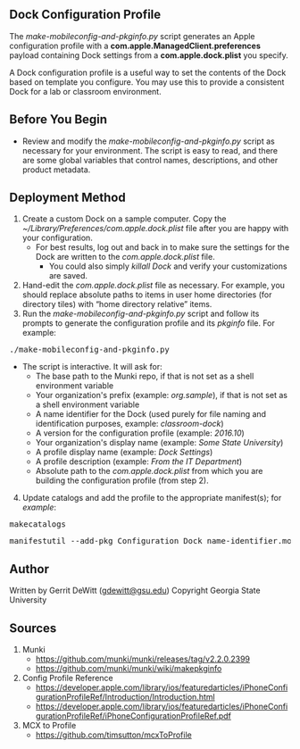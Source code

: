 Dock Configuration Profile
----------
The *make-mobileconfig-and-pkginfo.py* script generates an Apple configuration profile with a **com.apple.ManagedClient.preferences** payload containing Dock settings from a **com.apple.dock.plist** you specify.

A Dock configuration profile is a useful way to set the contents of the Dock based on template you configure.  You may use this to provide a consistent Dock for a lab or classroom environment.

Before You Begin
----------
* Review and modify the *make-mobileconfig-and-pkginfo.py* script as necessary for your environment.  The script is easy to read, and there are some global variables that control names, descriptions, and other product metadata.

Deployment Method
----------
1. Create a custom Dock on a sample computer.  Copy the *~/Library/Preferences/com.apple.dock.plist* file after you are happy with your configuration.
   * For best results, log out and back in to make sure the settings for the Dock are written to the *com.apple.dock.plist* file.
      - You could also simply *killall Dock* and verify your customizations are saved.
2. Hand-edit the *com.apple.dock.plist* file as necessary.  For example, you should replace absolute paths to items in user home directories (for directory tiles) with “home directory relative” items.
3. Run the *make-mobileconfig-and-pkginfo.py* script and follow its prompts to generate the configuration profile and its *pkginfo* file.  For example:
<pre>./make-mobileconfig-and-pkginfo.py</pre>
   * The script is interactive.  It will ask for:
      - The base path to the Munki repo, if that is not set as a shell environment variable
      - Your organization's prefix (example: *org.sample*), if that is not set as a shell environment variable
      - A name identifier for the Dock (used purely for file naming and identification purposes, example: *classroom-dock*)
      - A version for the configuration profile (example: *2016.10*)
      - Your organization's display name (example: *Some State University*)
      - A profile display name (example: *Dock Settings*)
      - A profile description (example: *From the IT Department*)
      - Absolute path to the *com.apple.dock.plist* from which you are building the configuration profile (from step 2).
4. Update catalogs and add the profile to the appropriate manifest(s); for *example*:
<pre>makecatalogs</pre>
<pre>manifestutil --add-pkg Configuration_Dock_name-identifier.mobileconfig --section managed_installs --manifest some_manifest</pre>

Author
----------
Written by Gerrit DeWitt (gdewitt@gsu.edu)
Copyright Georgia State University

Sources
----------
1. Munki
   - https://github.com/munki/munki/releases/tag/v2.2.0.2399
   - https://github.com/munki/munki/wiki/makepkginfo
2. Config Profile Reference
   - https://developer.apple.com/library/ios/featuredarticles/iPhoneConfigurationProfileRef/Introduction/Introduction.html
   - https://developer.apple.com/library/ios/featuredarticles/iPhoneConfigurationProfileRef/iPhoneConfigurationProfileRef.pdf
3. MCX to Profile
   - https://github.com/timsutton/mcxToProfile

